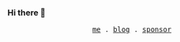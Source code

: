 ### Hi there 👋

<p align="center">
  <samp>
    <a href="https://cary.zhongting.icu">me</a> .
    <a href="https://docs.zhongting.icu">blog</a> .
    <a href="https://github.com/sponsors/cary-hu">sponsor</a>
  </samp>
</p>
